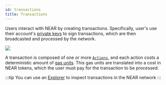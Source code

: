 ```yaml
---
id: transactions
title: Transactions
---
```


Users interact with NEAR by creating transactions. Specifically, user's use their account's [private keys](./access-keys.md) to sign transactions, which are then broadcasted and processed by the network.

![](@site/static/docs/assets/welcome-pages/data-lake.png)

A transaction is composed of one or more [`Actions`](./transaction-anatomy.md), and each action costs a deterministic amount of [gas units](./gas.md). This gas units are translated into a cost in NEAR tokens, which the user must pay for the transaction to be processed.

:::tip
You can use an <a href="https://nearblocks.io/">Explorer</a> to inspect transactions in the NEAR network
:::
